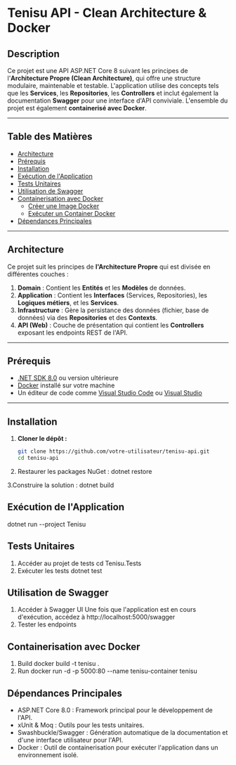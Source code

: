 # Tenisu API - Clean Architecture & Docker

## Description

Ce projet est une API ASP.NET Core 8 suivant les principes de l'**Architecture Propre (Clean Architecture)**, qui offre une structure modulaire, maintenable et testable. L'application utilise des concepts tels que les **Services**, les **Repositories**, les **Controllers** et inclut également la documentation **Swagger** pour une interface d'API conviviale. L'ensemble du projet est également **containerisé avec Docker**.

---

## Table des Matières

- [Architecture](#architecture)
- [Prérequis](#prérequis)
- [Installation](#installation)
- [Exécution de l'Application](#exécution-de-lapplication)
- [Tests Unitaires](#tests-unitaires)
- [Utilisation de Swagger](#utilisation-de-swagger)
- [Containerisation avec Docker](#containerisation-avec-docker)
  - [Créer une Image Docker](#créer-une-image-docker)
  - [Exécuter un Container Docker](#exécuter-un-container-docker)
- [Dépendances Principales](#dépendances-principales)

---

## Architecture

Ce projet suit les principes de **l'Architecture Propre** qui est divisée en différentes couches :

1. **Domain** : Contient les **Entités** et les **Modèles** de données.
2. **Application** : Contient les **Interfaces** (Services, Repositories), les **Logiques métiers**, et les **Services**.
3. **Infrastructure** : Gère la persistance des données (fichier, base de données) via des **Repositories** et des **Contexts**.
4. **API (Web)** : Couche de présentation qui contient les **Controllers** exposant les endpoints REST de l'API.

---

## Prérequis

- [.NET SDK 8.0](https://dotnet.microsoft.com/download/dotnet/8.0) ou version ultérieure
- [Docker](https://docs.docker.com/get-docker/) installé sur votre machine
- Un éditeur de code comme [Visual Studio Code](https://code.visualstudio.com/) ou [Visual Studio](https://visualstudio.microsoft.com/)

---

## Installation

1. **Cloner le dépôt :**

   ```bash
   git clone https://github.com/votre-utilisateur/tenisu-api.git
   cd tenisu-api

2. Restaurer les packages NuGet :
   dotnet restore

3.Construire la solution :
  dotnet build

## Exécution de l'Application
  dotnet run --project Tenisu

## Tests Unitaires
1. Accéder au projet de tests 
   cd Tenisu.Tests
2. Exécuter les tests 
   dotnet test

## Utilisation de Swagger
1. Accéder à Swagger UI 
   Une fois que l'application est en cours d'exécution, accédez à http://localhost:5000/swagger
2. Tester les endpoints 
   
## Containerisation avec Docker
1. Build
docker build -t tenisu .
2. Run
docker run -d -p 5000:80 --name tenisu-container tenisu

## Dépendances Principales
 - ASP.NET Core 8.0 : Framework principal pour le développement de l'API.
 - xUnit & Moq : Outils pour les tests unitaires.
 - Swashbuckle/Swagger : Génération automatique de la documentation et d'une interface utilisateur pour l'API.
 - Docker : Outil de containerisation pour exécuter l'application dans un environnement isolé.

 
  


